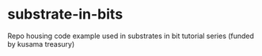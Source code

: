 # substrate-in-bits
Repo housing code example used in substrates in bit tutorial series (funded by kusama treasury)
